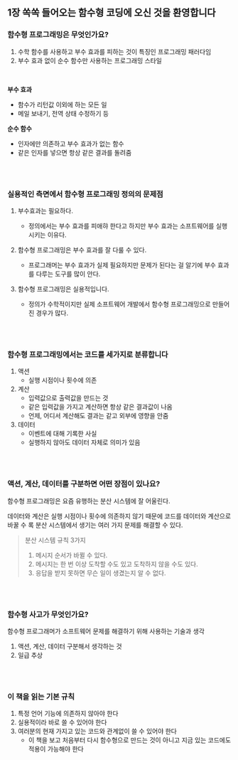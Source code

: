 ## 1장 쏙쏙 들어오는 함수형 코딩에 오신 것을 환영합니다

### 함수형 프로그래밍은 무엇인가요?

1. 수학 함수를 사용하고 부수 효과를 피하는 것이 특징인 프로그래밍 패러다임
2. 부수 효과 없이 순수 함수만 사용하는 프로그래밍 스타일
<br />

**부수 효과**

- 함수가 리턴값 이외에 하는 모든 일
- 메일 보내기, 전역 상태 수정하기 등

**순수 함수**

- 인자에만 의존하고 부수 효과가 없는 함수
- 같은 인자를 넣으면 항상 같은 결과를 돌려줌

<br /> <br />

### 실용적인 측면에서 함수형 프로그래밍 정의의 문제점

1. 부수효과는 필요하다.
   - 정의에서는 부수 효과를 피애햐 한다고 하지만 부수 효과는 소프트웨어를 실행시키는 이유다.
  

2. 함수형 프로그래밍은 부수 효과를 잘 다룰 수 있다.
   - 프로그래머는 부수 효과가 실제 필요하지만 문제가 된다는 걸 알기에 부수 효과를 다루는 도구를 많이 안다.
     
3. 함수형 프로그래밍은 실용적입니다.
   - 정의가 수학적이지만 실제 소프트웨어 개발에서 함수형 프로그래밍으로 만들어진 경우가 많다.

<br /> <br />

### 함수형 프로그래밍에서는 코드를 세가지로 분류합니다

1. 액션
    - 실행 시점이나 횟수에 의존
2. 계산
    - 입력값으로 출력값을 만드는 것
    - 같은 입력값을 가지고 계산하면 항상 같은 결과값이 나옴
    - 언제, 어디서 계산해도 결과는 같고 외부에 영향을 안줌
3. 데이터
    - 이벤트에 대해 기록한 사실
    - 실행하지 않아도 데이터 자체로 의미가 있음

<br /> <br />

### 액션, 계산, 데이터를 구분하면 어떤 장점이 있나요?

함수형 프로그래밍은 요즘 유행하는 분산 시스템에 잘 어울린다.

데이터와 계산은 실행 시점이나 횟수에 의존하지 않기 때문에 코드를 데이터와 계산으로 바꿀 수 록 분산 시스템에서 생기는 여러 가지 문제를 해결할 수 있다.

> 분산 시스템 규칙 3가지
> 1. 메시지 순서가 바뀔 수 있다.
> 2. 메시지는 한 번 이상 도착할 수도 있고 도착하지 않을 수도 있다.
> 3. 응답을 받지 못하면 무슨 일이 생겼는지 알 수 없다.
> 
<br /> <br />

### 함수형 사고가 무엇인가요?

함수형 프로그래머가 소프트웨어 문제를 해결하기 위해 사용하는 기술과 생각

1. 액션, 계산, 데이터 구분해서 생각하는 것
2. 일급 추상

<br /> <br />

### 이 책을 읽는 기본 규칙

1. 특정 언어 기능에 의존하지 않아야 한다
2. 실용적이라 바로 쓸 수 있어야 한다
3. 여러분의 현재 가지고 있는 코드와 관계없이 쓸 수 있어야 한다
    - 이 책을 보고 처음부터 다시 함수형으로 만드는 것이 아니고 지금 있는 코드에도 적용이 가능해야 한다
